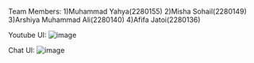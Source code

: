 Team Members:
1)Muhammad Yahya(2280155)
2)Misha Sohail(2280149)
3)Arshiya Muhammad Ali(2280140)
4)Afifa Jatoi(2280136)


  Youtube UI:
![image](https://github.com/user-attachments/assets/3501c285-3ef7-4eb8-b006-5df27c11ecb9)

  Chat UI:
![image](https://github.com/user-attachments/assets/1be4eb0c-3b93-478b-a589-864a92efd7a6)
